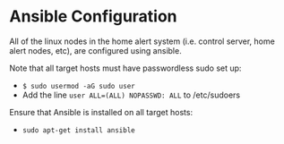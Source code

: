 # Ansible Configuration

All of the linux nodes in the home alert system (i.e. control server, home alert nodes, etc), are configured using ansible.

Note that all target hosts must have passwordless sudo set up:
* `$ sudo usermod -aG sudo user`
* Add the line `user ALL=(ALL) NOPASSWD: ALL` to /etc/sudoers

Ensure that Ansible is installed on all target hosts:
* `sudo apt-get install ansible`
